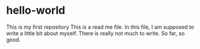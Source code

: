 # hello-world
This is my first repository
This is a read me file.  In this file, I am supposed to write a little bit about myself.
There is really not much to write.
So far, so good.
